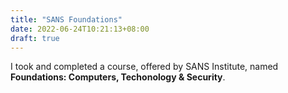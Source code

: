 ```yaml
---
title: "SANS Foundations"
date: 2022-06-24T10:21:13+08:00
draft: true
---
```


I took and completed a course, offered by SANS Institute, named **Foundations: Computers, Techonology & Security**.